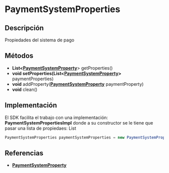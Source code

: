 # PaymentSystemProperties

## Descripción

Propiedades del sistema de pago

## Métodos

- **List<[PaymentSystemProperty](PaymentSystemProperty.md)**> getProperties()
- **void setProperties(List<[PaymentSystemProperty](PaymentSystemProperty.md)>** paymentProperties)
- **void** addProperty(**[PaymentSystemProperty](PaymentSystemProperty.md)** paymentProperty)
- **void** clean()

## Implementación

El SDK facilita el trabajo con una implementación: **PaymentSystemPropertiesImpl** donde a su constructor se le tiene que pasar una lista de propiedaes:  List<PaymentSystemProperty>

```java
PaymentSystemProperties paymentSystemProperties = new PaymentSystemPropertiesImpl(properties);
```

## Referencias

- **[PaymentSystemProperty](PaymentSystemProperty.md)**

